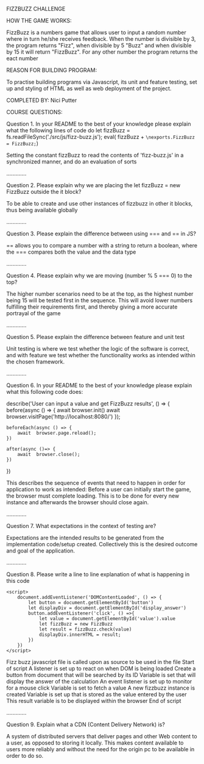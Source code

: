 
FIZZBUZZ CHALLENGE


HOW THE GAME WORKS:

FizzBuzz is a numbers game that allows user to input a random number where in turn he/she receives feedback. 
When the number is divisible by 3, the program returns "Fizz", when divisible by 5 "Buzz" and when divisible by 15 it will return "FizzBuzz". 
For any other number the program returns the eact number

REASON FOR BUILDING PROGRAM:

To practise building programs via Javascript, its unit and feature testing, set up and styling of HTML as well as web deployment of the project.

COMPLETED BY:
Nici Putter


COURSE QUESTIONS:

Question 1. In your README to the best of your knowledge please explain what the following lines of code do
let  fizzBuzz = fs.readFileSync('./src/js/fizz-buzz.js');
eval( fizzBuzz + `\nexports.FizzBuzz = FizzBuzz;`)

Setting the constant fizzBuzz to read the contents of 'fizz-buzz.js' in a synchronized manner, and do an evaluation of sorts 

.............



Question 2. Please explain why we are placing the let fizzBuzz = new FizzBuzz outside the it block?

To be able to create and use other instances of fizzbuzz in other it blocks, thus being available globally

.............



Question 3. Please explain the difference between using === and == in JS?

== allows you to compare a number with a string to return a boolean, where the === compares both the value and the data type

.............



Question 4. Please explain why we are moving (number % 5 === 0) to the top?

The higher number scenarios need to be at the top, as the highest number being 15 will be tested first in the sequence. This will avoid lower numbers fulfilling their requirements first, and thereby giving a more accurate portrayal of the game 

.............



Question 5. Please explain the difference between feature and unit test

Unit testing is where we test whether the logic of the software is correct, and with feature we test whether the functionality works as intended within the chosen framework.

.............



Question 6. In your README to the best of your knowledge please explain what this following code does:

describe('User can input a value and get FizzBuzz results', () => {
    before(async () => {
        await  browser.init()
        await  browser.visitPage('http://localhost:8080/')
    });

    beforeEach(async () => {
        await  browser.page.reload();
    })

    after(async ()=> {
        await  browser.close();
    })
})

This describes the sequence of events that need to happen in order for application to work as intended:
Before a user can initially start the game, the browser must complete loading. This is to be done for every new instance and afterwards the browser should close again.   

.............



Question 7. What expectations in the context of testing are?

Expectations are the intended results to be generated from the implementation code/setup created. Collectively this is the desired outcome and goal of the application.

.............



Question 8. Please write a line to line explanation of what is happening in this code

 <script src="./js/fizz-buzz.js"></script>
    <script>
        document.addEventListener('DOMContentLoaded', () => {
            let button = document.getElementById('button')
            let displayDiv = document.getElementById('display_answer')
            button.addEventListener('click', () =>{
                let value = document.getElementById('value').value
                let fizzBuzz = new FizzBuzz
                let result = fizzBuzz.check(value)
                displayDiv.innerHTML = result;
            })
        })
    </script>

Fizz buzz javascript file is called upon as source to be used in the file 
Start of script
A listener is set up to react on when DOM is being loaded
Create a button from document that will be searched by its ID
Variable is set that will display the answer of the calculation
An event listener is set up to monitor for a mouse click
Variable is set to fetch a value
A new fizzbuzz instance is created
Variable is set up that is stored as the value entered by the user
This result variable is to be displayed within the browser
End of script

.............



Question 9. Explain what a CDN (Content Delivery Network) is?

A system of distributed servers that deliver pages and other Web content to a user, as opposed to storing it locally. This makes content available to users more reliably and without the need for the origin pc to be available in order to do so. 
